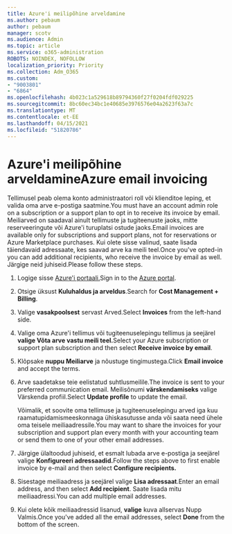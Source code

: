```yaml
---
title: Azure'i meilipõhine arveldamine
ms.author: pebaum
author: pebaum
manager: scotv
ms.audience: Admin
ms.topic: article
ms.service: o365-administration
ROBOTS: NOINDEX, NOFOLLOW
localization_priority: Priority
ms.collection: Adm_O365
ms.custom:
- "9003801"
- "6864"
ms.openlocfilehash: 4b023c1a529618b89794360f27f0204fdf029225
ms.sourcegitcommit: 8bc60ec34bc1e40685e3976576e04a2623f63a7c
ms.translationtype: MT
ms.contentlocale: et-EE
ms.lasthandoff: 04/15/2021
ms.locfileid: "51820786"
---
```

# <a name="azure-email-invoicing"></a><span data-ttu-id="a3a0a-102">Azure'i meilipõhine arveldamine</span><span class="sxs-lookup"><span data-stu-id="a3a0a-102">Azure email invoicing</span></span>

<span data-ttu-id="a3a0a-103">Tellimusel peab olema konto administraatori roll või klienditoe leping, et valida oma arve e-postiga saatmine.</span><span class="sxs-lookup"><span data-stu-id="a3a0a-103">You must have an account admin role on a subscription or a support plan to opt in to receive its invoice by email.</span></span> <span data-ttu-id="a3a0a-104">Meiliarved on saadaval ainult tellimuste ja tugiteenuste jaoks, mitte reserveeringute või Azure'i turuplatsi ostude jaoks.</span><span class="sxs-lookup"><span data-stu-id="a3a0a-104">Email invoices are available only for subscriptions and support plans, not for reservations or Azure Marketplace purchases.</span></span> <span data-ttu-id="a3a0a-105">Kui olete sisse valinud, saate lisada täiendavaid adressaate, kes saavad arve ka meili teel.</span><span class="sxs-lookup"><span data-stu-id="a3a0a-105">Once you've opted-in you can add additional recipients, who receive the invoice by email as well.</span></span> <span data-ttu-id="a3a0a-106">Järgige neid juhiseid.</span><span class="sxs-lookup"><span data-stu-id="a3a0a-106">Please follow these steps.</span></span>

1. <span data-ttu-id="a3a0a-107">Logige sisse [Azure'i portaali.](https://portal.azure.com/)</span><span class="sxs-lookup"><span data-stu-id="a3a0a-107">Sign in to the [Azure portal](https://portal.azure.com/).</span></span>
2. <span data-ttu-id="a3a0a-108">Otsige üksust **Kuluhaldus ja arveldus**.</span><span class="sxs-lookup"><span data-stu-id="a3a0a-108">Search for **Cost Management + Billing**.</span></span>
3. <span data-ttu-id="a3a0a-109">Valige **vasakpoolsest** servast Arved.</span><span class="sxs-lookup"><span data-stu-id="a3a0a-109">Select **Invoices** from the left-hand side.</span></span>
4. <span data-ttu-id="a3a0a-110">Valige oma Azure'i tellimus või tugiteenuselepingu tellimus ja seejärel **valige Võta arve vastu meili teel.**</span><span class="sxs-lookup"><span data-stu-id="a3a0a-110">Select your Azure subscription or support plan subscription and then select **Receive invoice by email**.</span></span>
5. <span data-ttu-id="a3a0a-111">Klõpsake **nuppu Meiliarve** ja nõustuge tingimustega.</span><span class="sxs-lookup"><span data-stu-id="a3a0a-111">Click **Email invoice** and accept the terms.</span></span>
6. <span data-ttu-id="a3a0a-112">Arve saadetakse teie eelistatud suhtlusmeilile.</span><span class="sxs-lookup"><span data-stu-id="a3a0a-112">The invoice is sent to your preferred communication email.</span></span> <span data-ttu-id="a3a0a-113">Meilisõnumi **värskendamiseks** valige Värskenda profiil.</span><span class="sxs-lookup"><span data-stu-id="a3a0a-113">Select **Update profile** to update the email.</span></span>  

    <span data-ttu-id="a3a0a-114">Võimalik, et soovite oma tellimuse ja tugiteenuselepingu arved iga kuu raamatupidamismeeskonnaga ühiskasutusse anda või saata need ühele oma teisele meiliaadressile.</span><span class="sxs-lookup"><span data-stu-id="a3a0a-114">You may want to share the invoices for your subscription and support plan every month with your accounting team or send them to one of your other email addresses.</span></span>  

7. <span data-ttu-id="a3a0a-115">Järgige ülaltoodud juhiseid, et esmalt lubada arve e-postiga ja seejärel valige  **Konfigureeri adressaadid.**</span><span class="sxs-lookup"><span data-stu-id="a3a0a-115">Follow the steps above to first enable invoice by e-mail and then select  **Configure recipients.**</span></span>
8. <span data-ttu-id="a3a0a-116">Sisestage meiliaadress ja seejärel valige **Lisa adressaat**.</span><span class="sxs-lookup"><span data-stu-id="a3a0a-116">Enter an email address, and then select **Add recipient**.</span></span> <span data-ttu-id="a3a0a-117">Saate lisada mitu meiliaadressi.</span><span class="sxs-lookup"><span data-stu-id="a3a0a-117">You can add multiple email addresses.</span></span>
9. <span data-ttu-id="a3a0a-118">Kui olete kõik meiliaadressid lisanud, **valige** kuva allservas Nupp Valmis.</span><span class="sxs-lookup"><span data-stu-id="a3a0a-118">Once you've added all the email addresses, select **Done** from the bottom of the screen.</span></span>
